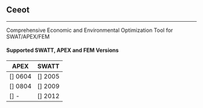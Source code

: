## Ceeot
---
Comprehensive Economic and Environmental Optimization Tool for SWAT/APEX/FEM

#### Supported SWATT, APEX and FEM Versions
|APEX    | SWATT |
|--------|-------|
|  [] 0604    |  [] 2005   |
|  [] 0804   |  []  2009 |
|  [] -   |  []  2012 |

